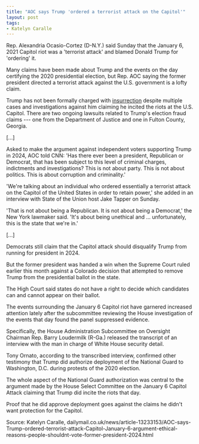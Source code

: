 ```yaml
---
title: "AOC says Trump 'ordered a terrorist attack on the Capitol'"
layout: post
tags:
- Katelyn Caralle
---
```


Rep. Alexandria Ocasio-Cortez (D-N.Y.) said Sunday that the January 6, 2021 Capitol riot was a 'terrorist attack' and blamed Donald Trump for 'ordering' it.

Many claims have been made about Trump and the events on the day certifying the 2020 presidential election, but Rep. AOC saying the former president directed a terrorist attack against the U.S. government is a lofty claim.

Trump has not been formally charged with [insurrection](/insurrection.html) despite multiple cases and investigations against him claiming he incited the riots at the U.S. Capitol. There are two ongoing lawsuits related to Trump's election fraud claims --- one from the Department of Justice and one in Fulton County, Georgia.

[...]

Asked to make the argument against independent voters supporting Trump in 2024, AOC told CNN: 'Has there ever been a president, Republican or Democrat, that has been subject to this level of criminal charges, indictments and investigations? This is not about party. This is not about politics. This is about corruption and criminality.'

'We're talking about an individual who ordered essentially a terrorist attack on the Capitol of the United States in order to retain power,' she added in an interview with State of the Union host Jake Tapper on Sunday.

'That is not about being a Republican. It is not about being a Democrat,' the New York lawmaker said. 'It's about being unethical and ... unfortunately, this is the state that we're in.'

[...]

Democrats still claim that the Capitol attack should disqualify Trump from running for president in 2024.

But the former president was handed a win when the Supreme Court ruled earlier this month against a Colorado decision that attempted to remove Trump from the presidential ballot in the state.

The High Court said states do not have a right to decide which candidates can and cannot appear on their ballot.

The events surrounding the January 6 Capitol riot have garnered increased attention lately after the subcommittee reviewing the House investigation of the events that day found the panel suppressed evidence.

Specifically, the House Administration Subcommittee on Oversight Chairman Rep. Barry Loudermilk (R-Ga.) released the transcript of an interview with the man in charge of White House security detail.

Tony Ornato, according to the transcribed interview, confirmed other testimony that Trump did authorize deployment of the National Guard to Washington, D.C. during protests of the 2020 election.

The whole aspect of the National Guard authorization was central to the argument made by the House Select Committee on the January 6 Capitol Attack claiming that Trump did incite the riots that day.

Proof that he did approve deployment goes against the claims he didn't want protection for the Capitol.

Source: Katelyn Caralle, dailymail.co.uk/news/article-13233153/AOC-says-Trump-ordered-terrorist-attack-Capitol-January-6-argument-ethical-reasons-people-shouldnt-vote-former-president-2024.html
